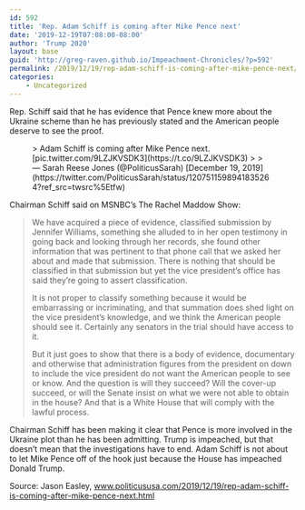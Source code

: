 ```yaml
---
id: 592
title: 'Rep. Adam Schiff is coming after Mike Pence next'
date: '2019-12-19T07:08:00-08:00'
author: 'Trump 2020'
layout: base
guid: 'http://greg-raven.github.io/Impeachment-Chronicles/?p=592'
permalink: /2019/12/19/rep-adam-schiff-is-coming-after-mike-pence-next/
categories:
    - Uncategorized
---
```


Rep. Schiff said that he has evidence that Pence knew more about the Ukraine scheme than he has previously stated and the American people deserve to see the proof.

<figure class="wp-block-embed is-type-rich is-provider-twitter wp-block-embed-twitter"><div class="wp-block-embed__wrapper">> Adam Schiff is coming after Mike Pence next. [pic.twitter.com/9LZJKVSDK3](https://t.co/9LZJKVSDK3)
> 
> — Sarah Reese Jones (@PoliticusSarah) [December 19, 2019](https://twitter.com/PoliticusSarah/status/1207511598941835264?ref_src=twsrc%5Etfw)

<script async="" charset="utf-8" src="https://platform.twitter.com/widgets.js"></script></div></figure>Chairman Schiff said on MSNBC’s The Rachel Maddow Show:

> We have acquired a piece of evidence, classified submission by Jennifer Williams, something she alluded to in her open testimony in going back and looking through her records, she found other information that was pertinent to that phone call that we asked her about and made that submission. There is nothing that should be classified in that submission but yet the vice president’s office has said they’re going to assert classification.
> 
> It is not proper to classify something because it would be embarrassing or incriminating, and that summation does shed light on the vice president’s knowledge, and we think the American people should see it. Certainly any senators in the trial should have access to it.
> 
> But it just goes to show that there is a body of evidence, documentary and otherwise that administration figures from the president on down to include the vice president do not want the American people to see or know. And the question is will they succeed? Will the cover-up succeed, or will the Senate insist on what we were not able to obtain in the house? And that is a White House that will comply with the lawful process.

Chairman Schiff has been making it clear that Pence is more involved in the Ukraine plot than he has been admitting. Trump is impeached, but that doesn’t mean that the investigations have to end. Adam Schiff is not about to let Mike Pence off of the hook just because the House has impeached Donald Trump.

Source: Jason Easley, www.politicususa.com/2019/12/19/rep-adam-schiff-is-coming-after-mike-pence-next.html